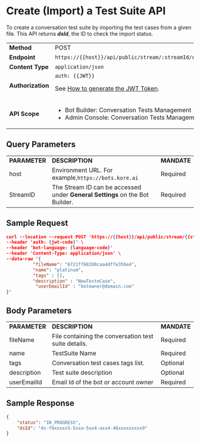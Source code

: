 # Create (Import) a Test Suite API

To create a conversation test suite by importing the test cases from a given file. This API returns **_dsId_**, the ID to check the import status.

<table>
  <tr>
   <td><strong>Method</strong>
   </td>
   <td>POST
   </td>
  </tr>
  <tr>
   <td><strong>Endpoint</strong>
   </td>
   <td><code>https://{{host}}/api/public/stream/:streamId/conversation/testsuite/import</code>
   </td>
  </tr>
  <tr>
   <td><strong>Content Type</strong>
   </td>
   <td><code>application/json</code>
   </td>
  </tr>
  <tr>
   <td><strong>Authorization</strong>
   </td>
   <td><code>auth: {{JWT}}</code>
<p>
See <a href="../api-introduction/#generating-the-jwt-token">How to generate the JWT Token</a>.
   </td>
  </tr>
  <tr>
   <td><strong>API Scope</strong>
   </td>
   <td>
<ul>

<li>Bot Builder: Conversation Tests Management

<li>Admin Console: Conversation Tests Management
</li>
</ul>
   </td>
  </tr>
</table>



## Query Parameters


<table>
  <tr>
   <td><strong>PARAMETER</strong>
   </td>
   <td><strong>DESCRIPTION</strong>
   </td>
   <td><strong>MANDATE</strong>
   </td>
  </tr>
  <tr>
   <td>host</td>
   <td>Environment URL. For example,<code>https://bots.kore.ai</code>
   </td>
   <td>Required</td>
  </tr>
  <tr>
   <td>StreamID</td>
   <td>The Stream ID can be accessed under <strong>General Settings</strong> on the Bot Builder.
   </td>
   <td>Required
   </td>
  </tr>
</table>


## Sample Request

```json
curl --location --request POST 'https://{{host}}/api/public/stream/{{streamId}}/conversation/testsuite/import' \
--header 'auth: {jwt-code}' \
--header 'bot-language: {language-code}'
--header 'Content-Type: application/json' \
--data-raw '{
          "fileName": "6721ff68208caa4dffe35be4",
          "name": "platinum",
          "tags" : [],
          "description" : "NewTesteCase",
           "userEmailId" : "botowner@domain.com"
}'
```
## Body Parameters

<table>
  <tr>
   <td><strong>PARAMETER</strong>
   </td>
   <td><strong>DESCRIPTION</strong>
   </td>
   <td><strong>MANDATE</strong>
   </td>
  </tr>
  <tr>
   <td>fileName</td>
   <td>File containing the conversation test suite details.
   </td>
   <td>Required
   </td>
  </tr>
  <tr>
   <td>name</td>
   <td>TestSuite Name</td>
   <td>Required</td>
  </tr>
  <tr>
   <td>tags</td>
   <td>Conversation test cases tags list.</td>
   <td>Optional</td>
  </tr>
  <tr>
   <td>description</td>
   <td>Test suite description</td>
   <td>Optional</td>
  </tr>
  <tr>
   <td>userEmailId</td>
   <td>Email Id of the bot or account owner</td>
   <td>Required</td>
  </tr>
</table>

## Sample Response

```json
{
    "status": "IN_PROGRESS",
    "dsId": "ds-f8xxxxx5-5xxa-5xx4-axx4-48xxxxxxxxx9" 
}
```